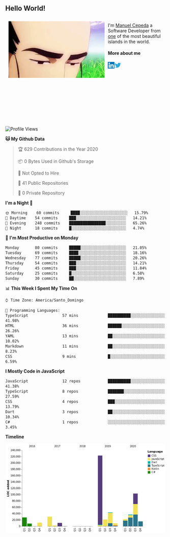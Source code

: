 <h2> Hello World!</h2>

<div style="display:inline-block">
  <img alt="Ah, I see you're a man of culture as well" align="left" width="60%" style="margin: 10px" src="https://raw.githubusercontent.com/mecm1993/mecm1993/master/assets/background.gif">

  I'm [Manuel Cepeda](https://manuelcepeda.dev) a Software Developer from [one](https://en.wikipedia.org/wiki/Dominican_Republic) of the most beautiful islands in the world.

  #### More about me

  <a href="https://www.linkedin.com/in/manuel-cepeda-0336a999/">
    <img align="left" alt="Manuel Cepeda | LinkedIn" width="21px" src="https://raw.githubusercontent.com/mecm1993/mecm1993/master/assets/linkedin.svg" />
  </a>
  <a href="https://twitter.com/mecm1993">
    <img align="left" alt="Manuel Cepeda | Twitter" width="21px" src="https://raw.githubusercontent.com/mecm1993/mecm1993/master/assets/twitter.svg" />
  </a>
  <br />
  <br />
  <br />
  <br />
  <br />
  <br />
  <br />
  <br />
  <br />
  <br />
  <br />
</div>

<!--START_SECTION:waka-->
![Profile Views](http://img.shields.io/badge/Profile%20Views-0-blue)

**🐱 My Github Data** 

> 🏆 629 Contributions in the Year 2020
 > 
> 📦 0 Bytes Used in Github's Storage 
 > 
> 🚫 Not Opted to Hire
 > 
> 📜 41 Public Repositories
 > 
> 🔑 0 Private Repository 
 > 
**I'm a Night 🦉** 

```text
🌞 Morning    60 commits     ████░░░░░░░░░░░░░░░░░░░░░   15.79% 
🌆 Daytime    54 commits     ███░░░░░░░░░░░░░░░░░░░░░░   14.21% 
🌃 Evening    248 commits    ████████████████░░░░░░░░░   65.26% 
🌙 Night      18 commits     █░░░░░░░░░░░░░░░░░░░░░░░░   4.74%

```
📅 **I'm Most Productive on Monday** 

```text
Monday       80 commits     █████░░░░░░░░░░░░░░░░░░░░   21.05% 
Tuesday      69 commits     ████░░░░░░░░░░░░░░░░░░░░░   18.16% 
Wednesday    77 commits     █████░░░░░░░░░░░░░░░░░░░░   20.26% 
Thursday     54 commits     ███░░░░░░░░░░░░░░░░░░░░░░   14.21% 
Friday       45 commits     ███░░░░░░░░░░░░░░░░░░░░░░   11.84% 
Saturday     25 commits     █░░░░░░░░░░░░░░░░░░░░░░░░   6.58% 
Sunday       30 commits     ██░░░░░░░░░░░░░░░░░░░░░░░   7.89%

```


📊 **This Week I Spent My Time On** 

```text
⌚︎ Time Zone: America/Santo_Domingo

💬 Programming Languages: 
TypeScript               57 mins             ██████████░░░░░░░░░░░░░░░   41.98% 
HTML                     36 mins             ██████░░░░░░░░░░░░░░░░░░░   26.26% 
YAML                     13 mins             ██░░░░░░░░░░░░░░░░░░░░░░░   10.02% 
Markdown                 11 mins             ██░░░░░░░░░░░░░░░░░░░░░░░   8.23% 
CSS                      9 mins              █░░░░░░░░░░░░░░░░░░░░░░░░   6.59%

```

**I Mostly Code in JavaScript** 

```text
JavaScript               12 repos            ██████████░░░░░░░░░░░░░░░   41.38% 
TypeScript               8 repos             ███████░░░░░░░░░░░░░░░░░░   27.59% 
CSS                      4 repos             ███░░░░░░░░░░░░░░░░░░░░░░   13.79% 
Dart                     3 repos             ██░░░░░░░░░░░░░░░░░░░░░░░   10.34% 
C#                       1 repos             ░░░░░░░░░░░░░░░░░░░░░░░░░   3.45%

```


**Timeline**

![Chart not found](https://github.com/mecm1993/mecm1993/blob/master/charts/bar_graph.png) 


<!--END_SECTION:waka-->
